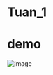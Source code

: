 # Tuan_1
# demo
![image](https://github.com/user-attachments/assets/485cfbd1-7793-4367-bed3-8a613b41f203)
